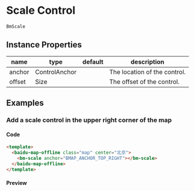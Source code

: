 # Scale Control

`BmScale`

## Instance Properties

|name|type|default|description|
|------|-----|-----|----|
|anchor|ControlAnchor||The location of the control.|
|offset|Size||The offset of the control.|

## Examples

### Add a scale control in the upper right corner of the map

#### Code

```html
<template>
  <baidu-map-offline class="map" center="北京">
    <bm-scale anchor="BMAP_ANCHOR_TOP_RIGHT"></bm-scale>
  </baidu-map-offline>
</template>
```

#### Preview

<doc-preview>
  <baidu-map-offline class="map" center="北京">
    <bm-scale anchor="BMAP_ANCHOR_TOP_RIGHT"></bm-scale>
  </baidu-map-offline>
</doc-preview>